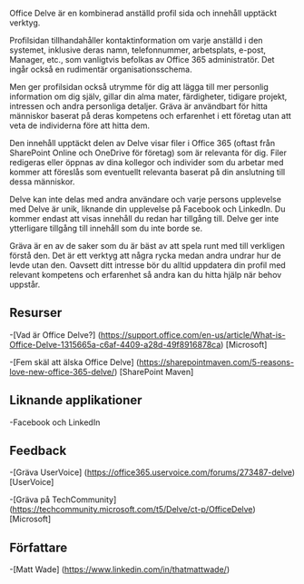
Office Delve är en kombinerad anställd profil sida och innehåll upptäckt
verktyg.

Profilsidan tillhandahåller kontaktinformation om varje anställd i den
systemet, inklusive deras namn, telefonnummer, arbetsplats, e-post,
Manager, etc., som vanligtvis befolkas av Office 365
administratör. Det ingår också en rudimentär organisationsschema.

Men ger profilsidan också utrymme för dig att lägga till mer
personlig information om dig själv, gillar din alma mater, färdigheter, tidigare
projekt, intressen och andra personliga detaljer. Gräva är användbart för
hitta människor baserat på deras kompetens och erfarenhet i ett företag
utan att veta de individerna före att hitta dem.

Den innehåll upptäckt delen av Delve visar filer i Office 365
(oftast från SharePoint Online och OneDrive för företag) som är
relevanta för dig. Filer redigeras eller öppnas av dina kollegor och
individer som du arbetar med kommer att föreslås som eventuellt relevanta baserat
på din anslutning till dessa människor.

Delve kan inte delas med andra användare och varje persons upplevelse
med Delve är unik, liknande din upplevelse på Facebook och
LinkedIn. Du kommer endast att visas innehåll du redan har tillgång till.
Delve ger inte ytterligare tillgång till innehåll som du inte borde se.

Gräva är en av de saker som du är bäst av att spela runt med till
verkligen förstå den. Det är ett verktyg att några rycka medan andra undrar
hur de levde utan den. Oavsett ditt intresse bör du
alltid uppdatera din profil med relevant kompetens och erfarenhet så andra
kan du hitta hjälp när behov uppstår.

Resurser
---------

-[Vad är Office
    Delve?] (https://support.office.com/en-us/article/What-is-Office-Delve-1315665a-c6af-4409-a28d-49f8916878ca)
    \[Microsoft\]

-[Fem skäl att älska Office
    Delve] (https://sharepointmaven.com/5-reasons-love-new-office-365-delve/)
    \[SharePoint Maven\]

Liknande applikationer
--------------------

-Facebook och LinkedIn

Feedback
---------

-[Gräva UserVoice] (https://office365.uservoice.com/forums/273487-delve)
    \[UserVoice\]

-[Gräva på TechCommunity] (https://techcommunity.microsoft.com/t5/Delve/ct-p/OfficeDelve)
    \[Microsoft\]

Författare
---------

-[Matt Wade] (https://www.linkedin.com/in/thatmattwade/)

